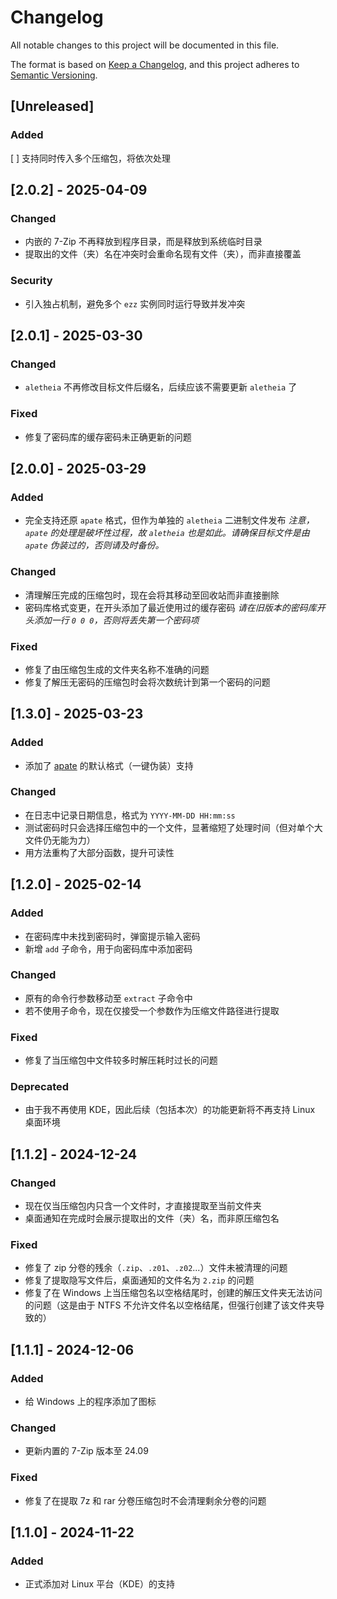 # Changelog

All notable changes to this project will be documented in this file.

The format is based on [Keep a Changelog](https://keepachangelog.com/zh-CN/1.1.0/),
and this project adheres to [Semantic Versioning](https://semver.org/spec/v2.0.0.html).

## [Unreleased]

### Added

[ ] 支持同时传入多个压缩包，将依次处理

## [2.0.2] - 2025-04-09

### Changed

- 内嵌的 7-Zip 不再释放到程序目录，而是释放到系统临时目录
- 提取出的文件（夹）名在冲突时会重命名现有文件（夹），而非直接覆盖

### Security

- 引入独占机制，避免多个 `ezz` 实例同时运行导致并发冲突

## [2.0.1] - 2025-03-30

### Changed

- `aletheia` 不再修改目标文件后缀名，后续应该不需要更新 `aletheia` 了

### Fixed

- 修复了密码库的缓存密码未正确更新的问题

## [2.0.0] - 2025-03-29

### Added

- 完全支持还原 `apate` 格式，但作为单独的 `aletheia` 二进制文件发布
*注意，`apate` 的处理是破坏性过程，故 `aletheia` 也是如此。请确保目标文件是由 `apate` 伪装过的，否则请及时备份。*

### Changed

- 清理解压完成的压缩包时，现在会将其移动至回收站而非直接删除
- 密码库格式变更，在开头添加了最近使用过的缓存密码
*请在旧版本的密码库开头添加一行 `0 0 0`，否则将丢失第一个密码项*

### Fixed

- 修复了由压缩包生成的文件夹名称不准确的问题
- 修复了解压无密码的压缩包时会将次数统计到第一个密码的问题

## [1.3.0] - 2025-03-23

### Added

- 添加了 [apate](https://github.com/rippod/apate) 的默认格式（一键伪装）支持

### Changed

- 在日志中记录日期信息，格式为 `YYYY-MM-DD HH:mm:ss`
- 测试密码时只会选择压缩包中的一个文件，显著缩短了处理时间（但对单个大文件仍无能为力）
- 用方法重构了大部分函数，提升可读性

## [1.2.0] - 2025-02-14

### Added

- 在密码库中未找到密码时，弹窗提示输入密码
- 新增 `add` 子命令，用于向密码库中添加密码

### Changed

- 原有的命令行参数移动至 `extract` 子命令中
- 若不使用子命令，现在仅接受一个参数作为压缩文件路径进行提取

### Fixed

- 修复了当压缩包中文件较多时解压耗时过长的问题

### Deprecated

- 由于我不再使用 KDE，因此后续（包括本次）的功能更新将不再支持 Linux 桌面环境

## [1.1.2] - 2024-12-24

### Changed

- 现在仅当压缩包内只含一个文件时，才直接提取至当前文件夹
- 桌面通知在完成时会展示提取出的文件（夹）名，而非原压缩包名

### Fixed

- 修复了 zip 分卷的残余（`.zip`、`.z01`、`.z02`...）文件未被清理的问题
- 修复了提取隐写文件后，桌面通知的文件名为 `2.zip` 的问题
- 修复了在 Windows 上当压缩包名以空格结尾时，创建的解压文件夹无法访问的问题（这是由于 NTFS 不允许文件名以空格结尾，但强行创建了该文件夹导致的）

## [1.1.1] - 2024-12-06

### Added

- 给 Windows 上的程序添加了图标

### Changed

- 更新内置的 7-Zip 版本至 24.09

### Fixed

- 修复了在提取 7z 和 rar 分卷压缩包时不会清理剩余分卷的问题

## [1.1.0] - 2024-11-22

### Added

- 正式添加对 Linux 平台（KDE）的支持
